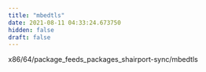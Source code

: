 ```yaml
---
title: "mbedtls"
date: 2021-08-11 04:33:24.673750
hidden: false
draft: false
---
```


x86/64/package_feeds_packages_shairport-sync/mbedtls

